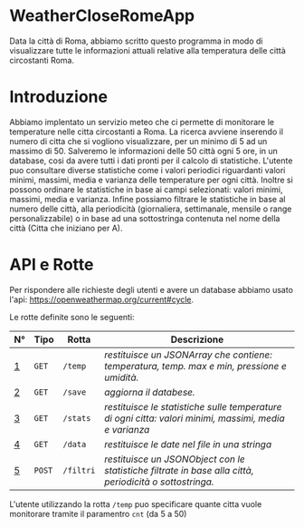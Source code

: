 # WeatherCloseRomeApp
Data la città di Roma, abbiamo scritto questo programma in modo di visualizzare tutte le informazioni attuali relative alla temperatura delle città circostanti Roma.

# Introduzione
Abbiamo implentato un servizio meteo che ci permette di monitorare le temperature nelle citta circostanti a Roma. La ricerca avviene inserendo il numero di citta che si vogliono visualizzare, per un minimo di 5 ad un massimo di 50. Salveremo le informazioni delle 50 città ogni 5 ore, in un database, cosi da avere tutti i dati pronti per il calcolo di statistiche. L'utente puo consultare diverse statistiche come i valori periodici riguardanti valori minimi, massimi, media e varianza delle temperature per ogni città.
Inoltre si possono ordinare le statistiche in base ai campi selezionati: valori minimi, massimi, media e varianza. Infine possiamo filtrare le statistiche in base al numero delle città, alla periodicità (giornaliera, settimanale, mensile o range personalizzabile) o in base ad una sottostringa contenuta nel nome della città (Citta che iniziano per A).

# API e Rotte
Per rispondere alle richieste degli utenti e avere un database abbiamo usato l'api: https://openweathermap.org/current#cycle.

Le rotte definite sono le seguenti:

N° | Tipo | Rotta | Descrizione
----- | ------------ | -------------------- | ----------------------
[1](#1) | ` GET ` | `/temp` | *restituisce un JSONArray che contiene: temperatura,  temp. max e min, pressione e umidità.*
[2](#2) | ` GET ` | `/save` | *aggiorna il databese.*
[3](#3) | ` GET ` | `/stats` | *restituisce le statistiche sulle temperature di ogni citta: valori minimi, massimi, media e varianza*
[4](#4) | ` GET ` | `/data` | *restituisce le date nel file in una stringa*
[5](#5) | ` POST ` | `/filtri` | *restituisce un JSONObject con le statistiche filtrate in base alla città, periodicità o sottostringa.*

L'utente utilizzando la rotta `/temp` puo specificare quante citta vuole monitorare tramite il paramentro `cnt` (da 5 a 50) 

